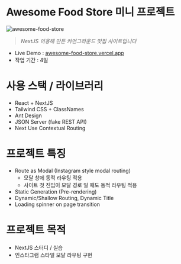 # Awesome Food Store 미니 프로젝트
![awesome-food-store](https://user-images.githubusercontent.com/8604840/153662986-e44c4d6a-6fe0-41a2-8848-187365048db3.gif)

> _NextJS 이용해 만든 커먼그라운드 맛집 사이트입니다_
- Live Demo : [awesome-food-store.vercel.app](https://awesome-food-store.vercel.app)
- 작업 기간 : 4일

# 사용 스택 / 라이브러리
- React + NextJS
- Tailwind CSS + ClassNames
- Ant Design
- JSON Server (fake REST API)
- Next Use Contextual Routing

# 프로젝트 특징
- Route as Modal (Instagram style modal routing)
  - 모달 창에 동적 라우팅 적용
  - 사이트 첫 진입이 모달 경로 일 때도 동적 라우팅 적용
- Static Generation (Pre-rendering)
- Dynamic/Shallow Routing, Dynamic Title
- Loading spinner on page transition

# 프로젝트 목적
- NextJS 스터디 / 실습
- 인스타그램 스타일 모달 라우팅 구현
